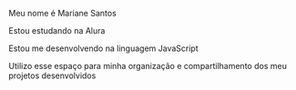Meu nome é Mariane Santos 

Estou estudando na Alura

Estou me desenvolvendo na linguagem JavaScript

Utilizo esse espaço para minha organização e compartilhamento dos meu projetos desenvolvidos
